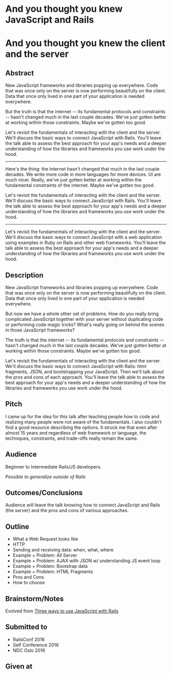 # And you thought you knew JavaScript and Rails

# And you thought you knew the client and the server

## Abstract

New JavaScript frameworks and libraries popping up everywhere.  Code that was once only on
the server is now performing beautifully on the client.  Data that once only lived
in one part of your application is needed everywhere.

But the truth is that the internet -- its fundamental protocols and constraints -- hasn't
changed much in the last couple decades.  We've just gotten better at working
within those constraints.  Maybe we've gotten too good.

Let's revisit the fundamentals of interacting with the client and
the server.  We'll discuss the basic ways to connect JavaScript with Rails.
You'll leave the talk able to assess the best approach for your app's
needs and a deeper understanding of how the libraries and frameworks you use work
under the hood.

------

Here's the thing: the internet hasn't changed that much in the last couple decades.
We write more code in more languages for more devices.  UI are much nicer. Really,
we've just gotten better at working within the fundamental constraints of the internet.
Maybe we've gotten too good.

Let's revisit the fundamentals of interacting with the client and
the server.  We'll discuss the basic ways to connect JavaScript with Rails.
You'll leave the talk able to assess the best approach for your app's
needs and a deeper understanding of how the libraries and frameworks you use work
under the hood.


----

Let's revisit the fundamentals of interacting with the client and
the server.  We'll discuss the basic ways to connect JavaScript with a web application using examples in Ruby on Rails and other web frameworks. You'll leave the talk able to assess the best approach for your app's
needs and a deeper understanding of how the libraries and frameworks you use work
under the hood.

## Description
New JavaScript frameworks and libraries popping up everywhere.  Code that was once only on
the server is now performing beautifully on the client.  Data that once only lived
in one part of your application is needed everywhere.

But now we have a whole other set of problems.  How do you really bring complicated
JavaScript together with your server without duplicating code or performing
code magic tricks?  What's really going on behind the scenes in those JavaScript
frameworks?

The truth is that the internet -- its fundamental protocols and constraints -- hasn't
changed much in the last couple decades.  We've just gotten better at working
within those constraints.  Maybe we've gotten too good.

Let's revisit the fundamentals of interacting with the client and
the server.  We'll discuss the basic ways to connect JavaScript with Rails:
html fragments, JSON, and bootstrapping your JavaScript.
Then we'll talk about the pros and cons of each approach.
You'll leave the talk able to assess the best approach for your app's
needs and a deeper understanding of how the libraries and frameworks you use work
under the hood.

## Pitch

I came up for the idea for this talk after teaching people how to code and realizing many people were not aware of the fundamentals. I also couldn't find a good resource describing the options. It struck me that even after almost 15 years and regardless of web framework or language, the techniques, constraints, and trade-offs really remain the same.

## Audience
Beginner to Intermediate Rails/JS developers.

*Possible to generalize outside of Rails*

## Outcomes/Conclusions
Audience will leave the talk knowing how to connect JavaScript and
Rails (the server) and the pros and cons of various approaches.

## Outline
* What a Web Request looks like
* HTTP
* Sending and receiving data: when, what, where
* Example + Problem: All Server
* Example + Problem: AJAX with JSON w/ understanding JS event loop
* Example + Problem: Bootstrap data
* Example + Problem: HTML Fragments
* Pros and Cons
* How to choose


## Brainstorm/Notes

Evolved from [Three ways to use JavaScript with Rails](./2015/3-ways-js-rails.md)


## Submitted to

* RailsConf 2016
* Self Conference 2016
* NDC Oslo 2016


## Given at
